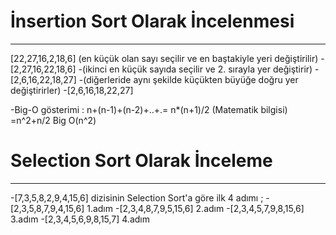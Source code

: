# İnsertion Sort Olarak İncelenmesi
----------------

[22,27,16,2,18,6]
(en küçük olan sayı seçilir ve en baştakiyle yeri değiştirilir)
-[2,27,16,22,18,6]
-(ikinci en küçük sayıda seçilir ve 2. sırayla yer değiştirir)
-[2,6,16,22,18,27]
-(diğerleride aynı şekilde küçükten büyüğe doğru yer değiştirirler)
-[2,6,16,18,22,27]

-Big-O gösterimi : n+(n-1)+(n-2)+..+.= n*(n+1)/2 (Matematik bilgisi)
=n^2+n/2
Big O(n^2)

# Selection Sort Olarak İnceleme
------------
-[7,3,5,8,2,9,4,15,6] dizisinin Selection Sort'a göre ilk 4 adımı ;
-[2,3,5,8,7,9,4,15,6] 1.adım
-[2,3,4,8,7,9,5,15,6] 2.adım
-[2,3,4,5,7,9,8,15,6] 3.adım
-[2,3,4,5,6,9,8,15,7] 4.adım